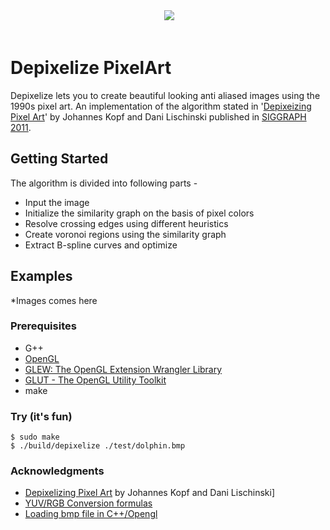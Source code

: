 <div align="center">
  <img src="http://i64.tinypic.com/f22beq.jpg"><br><br>
</div>

# Depixelize PixelArt
Depixelize lets you to create beautiful looking anti aliased images using the 1990s pixel art. 
An implementation of the algorithm stated in '[Depixeizing Pixel Art](http://johanneskopf.de/publications/pixelart/)' by Johannes Kopf and Dani Lischinski published in [SIGGRAPH 2011](http://www.siggraph.org/s2011/).

## Getting Started
The algorithm is divided into following parts - 
* Input the image
* Initialize the similarity graph on the basis of pixel colors
* Resolve crossing edges using different heuristics
* Create voronoi regions using the similarity graph
* Extract B-spline curves and optimize

## Examples
*Images comes here

### Prerequisites  
* G++  
* [OpenGL](https://www.opengl.org/)
* [GLEW: The OpenGL Extension Wrangler Library](glew.sourceforge.net/)
* [GLUT - The OpenGL Utility Toolkit](https://www.opengl.org/resources/libraries/glut/)
* make

### Try (it's fun) 
```shell
$ sudo make
$ ./build/depixelize ./test/dolphin.bmp
```
### Acknowledgments
* [Depixelizing Pixel Art](http://johanneskopf.de/publications/pixelart/) by Johannes Kopf and Dani Lischinski]
* [YUV/RGB Conversion formulas](http://www.pcmag.com/encyclopedia/term/55166/yuv-rgb-conversion-formulas)
* [Loading bmp file in C++/Opengl](http://stackoverflow.com/questions/20595340/loading-a-tga-bmp-file-in-c-opengl)

